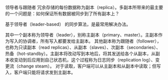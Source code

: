 领导者与跟随者
冗余存储的每份数据称为副本（replica）。多副本所带来的最主要的一个问题是：如何保证所有数据被同步到了所有副本上？

基于领导者（leader-based） 的同步算法，是最常用解决办法。

其中一个副本称为领导者（leader），别称主副本（primary、master）。主副本作为写入的协调者，所有写入都要发给主副本。
其他副本称为跟随者（follower），也称为只读副本（read replicas）、从副本（slaves）、次副本（secondaries）、热备（hot-standby）。主副本将改动写到本地后，将其发送给各个从副本，从副本收变动到后应用到自己状态机，这个过程称为日志同步（replication log）、变更流（change steam）。
对于读取，客户端可以从主副本和从副本中读取；但写入，客户端只能将请求发到主副本。
